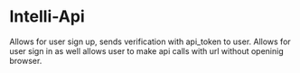 # Intelli-Api
Allows for user sign up, sends verification with api_token to user.
Allows for user sign in as well
allows user to make api calls with url without openinig browser.
